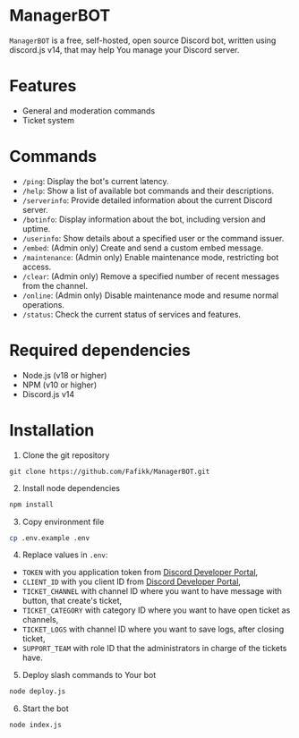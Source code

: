 # ManagerBOT

`ManagerBOT` is a free, self-hosted, open source Discord bot, written using discord.js v14, that may help You manage your Discord server.

# Features

- General and moderation commands
- Ticket system

# Commands

- `/ping`: Display the bot's current latency.
- `/help`: Show a list of available bot commands and their descriptions.
- `/serverinfo`: Provide detailed information about the current Discord server.
- `/botinfo`: Display information about the bot, including version and uptime.
- `/userinfo`: Show details about a specified user or the command issuer.
- `/embed`: (Admin only) Create and send a custom embed message.
- `/maintenance`: (Admin only) Enable maintenance mode, restricting bot access.
- `/clear`: (Admin only) Remove a specified number of recent messages from the channel.
- `/online`: (Admin only) Disable maintenance mode and resume normal operations.
- `/status`: Check the current status of services and features.

# Required dependencies

- Node.js (v18 or higher)
- NPM (v10 or higher)
- Discord.js v14

# Installation

1. Clone the git repository

```git
git clone https://github.com/Fafikk/ManagerBOT.git
```

2. Install node dependencies

```bash
npm install
```

3. Copy environment file

```bash
cp .env.example .env
```

4. Replace values in `.env`:

- `TOKEN` with you application token from [Discord Developer Portal](https://discord.com/developers/applications),
- `CLIENT_ID` with you client ID from [Discord Developer Portal](https://discord.com/developers/applications),
- `TICKET_CHANNEL` with channel ID where you want to have message with button, that create's ticket,
- `TICKET_CATEGORY` with category ID where you want to have open ticket as channels,
- `TICKET_LOGS` with channel ID where you want to save logs, after closing ticket,
- `SUPPORT_TEAM` with role ID that the administrators in charge of the tickets have.

5. Deploy slash commands to Your bot

```bash
node deploy.js
```

6. Start the bot

```bash
node index.js
```
